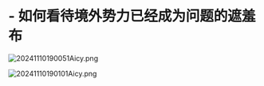 # - **如何看待境外势力已经成为问题的遮羞布**
![20241110190051Aicy.png](https://github.com/user-attachments/assets/e1a1421f-f600-46b5-afe4-8ba6a13f0765)

![20241110190101Aicy.png](https://github.com/user-attachments/assets/a5ae427e-8a23-4a52-ba34-a2925a419b1a)

